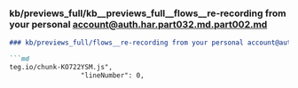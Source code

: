 ### kb/previews_full/kb__previews_full__flows__re-recording from your personal account@auth.har.part032.md.part002.md

```md
### kb/previews_full/flows__re-recording from your personal account@auth.har.part032.md (part 002)

```md
teg.io/chunk-KO722YSM.js",
                  "lineNumber": 0,
                
```

```

```
